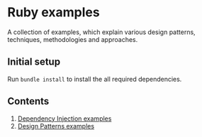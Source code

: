 # Ruby examples

A collection of examples, which explain various design patterns, techniques, methodologies and approaches.

## Initial setup

Run `bundle install` to install the all required dependencies.

## Contents

1. [Dependency Injection examples](src/dependency_injection)
1. [Design Patterns examples](src/design_patterns)
